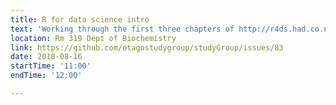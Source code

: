 ```yaml
---
title: R for data science intro 
text: 'Working through the first three chapters of http://r4ds.had.co.nz/index.html'
location: Rm 319 Dept of Biochemistry
link: https://github.com/otagostudygroup/studyGroup/issues/83
date: 2018-08-16
startTime: '11:00'
endTime: '12:00'

---
```


